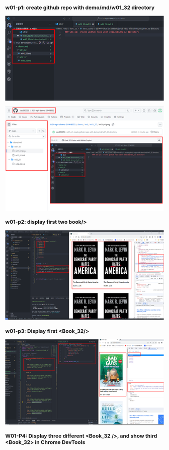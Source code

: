 ### w01-p1: create github repo with demo/md/w01_32 directory

![](w01-p1-1.png)

![](w01-p1-2.png)

### w01-p2: display first two book/>

![](w01-p2.png)

### w01-p3: Display first <Book_32/>

![](w01-p3.png)

### W01-P4: Display three different <Book_32 />, and show third <Book_32> in Chrome DevTools

